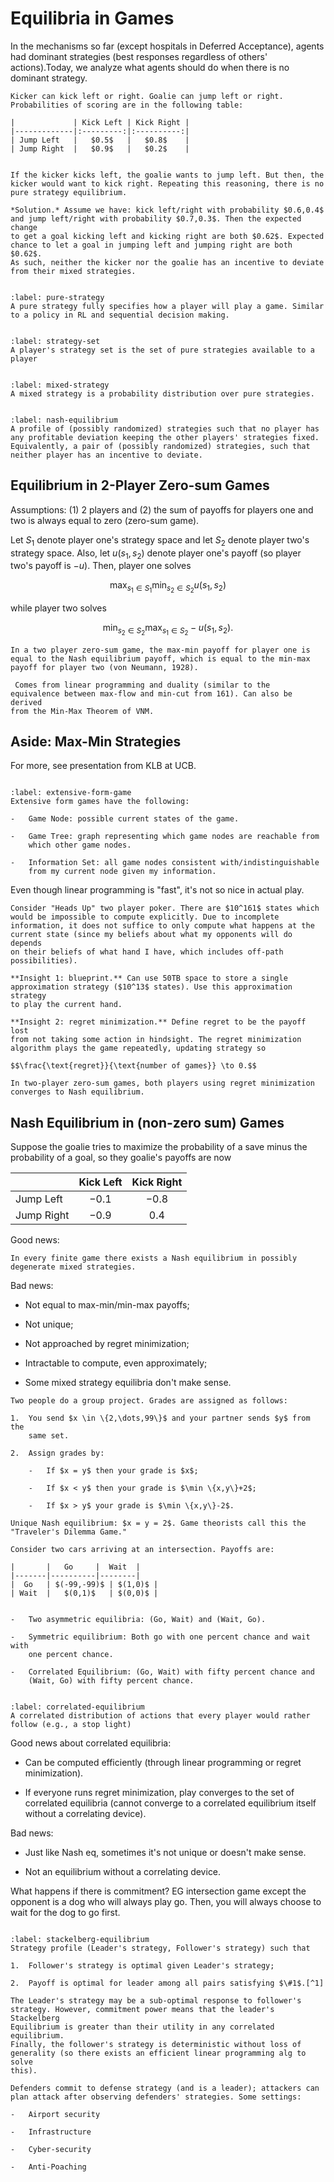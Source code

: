# Equilibria in Games

In the mechanisms so far (except hospitals in Deferred Acceptance),
agents had dominant strategies (best responses regardless of others'
actions).Today, we analyze what agents should do when there is no
dominant strategy.

```{prf:example}
Kicker can kick left or right. Goalie can jump left or right. Probabilities of scoring are in the following table:

|             | Kick Left | Kick Right |
|-------------|:---------:|:----------:|
| Jump Left   |   $0.5$   |   $0.8$    |
| Jump Right  |   $0.9$   |   $0.2$    |


If the kicker kicks left, the goalie wants to jump left. But then, the
kicker would want to kick right. Repeating this reasoning, there is no
pure strategy equilibrium.
```

```{prf:proof}
*Solution.* Assume we have: kick left/right with probability $0.6,0.4$
and jump left/right with probability $0.7,0.3$. Then the expected change
to get a goal kicking left and kicking right are both $0.62$. Expected
chance to let a goal in jumping left and jumping right are both $0.62$.
As such, neither the kicker nor the goalie has an incentive to deviate
from their mixed strategies. 
```

```{index} Pure Strategy
```
```{prf:definition} Pure Strategy
:label: pure-strategy
A pure strategy fully specifies how a player will play a game. Similar
to a policy in RL and sequential decision making.
```

```{index} Strategy Set
```
```{prf:definition} Strategy Set
:label: strategy-set
A player's strategy set is the set of pure strategies available to a
player
```

```{index} Mixed Strategy
```
```{prf:definition} Mixed Strategy
:label: mixed-strategy
A mixed strategy is a probability distribution over pure strategies.
```

```{index} Nash Equilibrium
```
```{prf:definition} Nash Equilibrium
:label: nash-equilibrium
A profile of (possibly randomized) strategies such that no player has
any profitable deviation keeping the other players' strategies fixed.
Equivalently, a pair of (possibly randomized) strategies, such that
neither player has an incentive to deviate.
```

## Equilibrium in 2-Player Zero-sum Games

Assumptions: (1) $2$ players and (2) the sum of payoffs for players one
and two is always equal to zero (zero-sum game).

Let $S_1$ denote player one's strategy space and let $S_2$ denote player
two's strategy space. Also, let $u(s_1,s_2)$ denote player one's payoff
(so player two's payoff is $-u$). Then, player one solves

$$\max_{s_1 \in S_1} \min_{s_2 \in S_2} u(s_1,s_2)$$ 

while player two solves 

$$
\min_{s_2 \in S_2} \max_{s_1 \in S_2} -u(s_1,s_2).
$$

```{prf:theorem}
In a two player zero-sum game, the max-min payoff for player one is
equal to the Nash equilibrium payoff, which is equal to the min-max
payoff for player two (von Neumann, 1928).
```

```{prf:proof}
 Comes from linear programming and duality (similar to the
equivalence between max-flow and min-cut from 161). Can also be derived
from the Min-Max Theorem of VNM. 
```

## Aside: Max-Min Strategies

For more, see presentation from KLB at UCB.

```{index} Extensive Form Game
```
```{prf:definition} Extensive Form Game
:label: extensive-form-game
Extensive form games have the following:

-   Game Node: possible current states of the game.

-   Game Tree: graph representing which game nodes are reachable from
    which other game nodes.

-   Information Set: all game nodes consistent with/indistinguishable
    from my current node given my information.
```

Even though linear programming is "fast", it's not so nice in actual
play.

```{prf:example}
Consider "Heads Up" two player poker. There are $10^161$ states which
would be impossible to compute explicitly. Due to incomplete
information, it does not suffice to only compute what happens at the
current state (since my beliefs about what my opponents will do depends
on their beliefs of what hand I have, which includes off-path
possibilities).

**Insight 1: blueprint.** Can use 50TB space to store a single
approximation strategy ($10^13$ states). Use this approximation strategy
to play the current hand.

**Insight 2: regret minimization.** Define regret to be the payoff lost
from not taking some action in hindsight. The regret minimization
algorithm plays the game repeatedly, updating strategy so

$$\frac{\text{regret}}{\text{number of games}} \to 0.$$

```

```{prf:theorem}
In two-player zero-sum games, both players using regret minimization
converges to Nash equilibrium.
```

## Nash Equilibrium in (non-zero sum) Games

Suppose the goalie tries to maximize the probability of a save minus the
probability of a goal, so they goalie's payoffs are now

|             | Kick Left | Kick Right |
|-------------|:---------:|:----------:|
| Jump Left   |  $-0.1$   |  $-0.8$    |
| Jump Right  |  $-0.9$   |   $0.4$    |


Good news:

```{prf:theorem}
In every finite game there exists a Nash equilibrium in possibly
degenerate mixed strategies.
```

Bad news:

-   Not equal to max-min/min-max payoffs;

-   Not unique;

-   Not approached by regret minimization;

-   Intractable to compute, even approximately;

-   Some mixed strategy equilibria don't make sense.

```{prf:example}
Two people do a group project. Grades are assigned as follows:

1.  You send $x \in \{2,\dots,99\}$ and your partner sends $y$ from the
    same set.

2.  Assign grades by:

    -   If $x = y$ then your grade is $x$;

    -   If $x < y$ then your grade is $\min \{x,y\}+2$;

    -   If $x > y$ your grade is $\min \{x,y\}-2$.

Unique Nash equilibrium: $x = y = 2$. Game theorists call this the
"Traveler's Dilemma Game."
```

```{prf:example}
Consider two cars arriving at an intersection. Payoffs are:

|       |   Go     |  Wait  |
|-------|----------|--------|
|  Go   | $(-99,-99)$ | $(1,0)$ |
| Wait  |   $(0,1)$   | $(0,0)$ |


-   Two asymmetric equilibria: (Go, Wait) and (Wait, Go).

-   Symmetric equilibrium: Both go with one percent chance and wait with
    one percent chance.

-   Correlated Equilibrium: (Go, Wait) with fifty percent chance and
    (Wait, Go) with fifty percent chance.
```

```{index} Correlated Equilibrium
```
```{prf:definition} Correlated Equilibrium
:label: correlated-equilibrium
A correlated distribution of actions that every player would rather
follow (e.g., a stop light)
```

Good news about correlated equilibria:

-   Can be computed efficiently (through linear programming or regret
    minimization).

-   If everyone runs regret minimization, play converges to the set of
    correlated equilibria (cannot converge to a correlated equilibrium
    itself without a correlating device).

Bad news:

-   Just like Nash eq, sometimes it's not unique or doesn't make sense.

-   Not an equilibrium without a correlating device.

What happens if there is commitment? EG intersection game except the
opponent is a dog who will always play go. Then, you will always choose
to wait for the dog to go first.

```{index} Stackelberg Equilibrium
```
```{prf:definition} Stackelberg Equilibrium
:label: stackelberg-equilibrium
Strategy profile (Leader's strategy, Follower's strategy) such that

1.  Follower's strategy is optimal given Leader's strategy;

2.  Payoff is optimal for leader among all pairs satisfying $\#1$.[^1]
```

```{prf:remark}
The Leader's strategy may be a sub-optimal response to follower's
strategy. However, commitment power means that the leader's Stackelberg
Equilibrium is greater than their utility in any correlated equilibrium.
Finally, the follower's strategy is deterministic without loss of
generality (so there exists an efficient linear programming alg to solve
this).
```

```{prf:example}
Defenders commit to defense strategy (and is a leader); attackers can
plan attack after observing defenders' strategies. Some settings:

-   Airport security

-   Infrastructure

-   Cyber-security

-   Anti-Poaching
```

[^1]: Strong vs Weak Stackelberg: which way we break follower
    indifference against or for the leader.